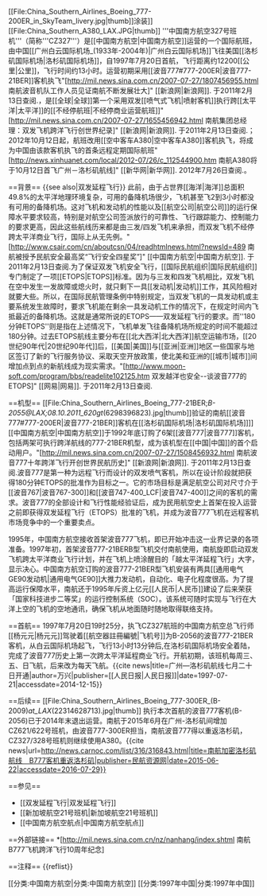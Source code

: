 [[File:China_Southern_Airlines_Boeing_777-200ER_in_SkyTeam_livery.jpg|thumb]]涂装]]
[[File:China_Southern_A380_LAX.JPG|thumb]]
'''中国南方航空327号班机'''（简称'''CZ327'''）是[[中国南方航空|中国南方航空]]运营的一个国际航班，由中国[[广州白云国际机场_(1933年-2004年)|广州白云国际机场]]飞往美国[[洛杉矶国际机场|洛杉矶国际机场]]，自1997年7月20日首航，飞行距离约12200[[公里|公里]]，飞行时间约13小时。运营初期采用[[波音777#777-200ER|波音777-21BER]]客机执飞<ref>"[http://mil.news.sina.com.cn/2007-07-27/1807456955.html 南航波音机队工作人员见证南航不断发展壮大]" [[新浪网|新浪网]]. 于2011年2月13日查阅.</ref>，是[[全球|全球]]第一个采用双发[[喷气式飞机|喷射客机]]执行跨[[太平洋|太平洋]]的[[不经停航班|不经停商业运营航班]]<ref>"[http://mil.news.sina.com.cn/2007-07-27/1655456942.html 南航集团总经理：双发飞机跨洋飞行创世界纪录]" [[新浪网|新浪网]]. 于2011年2月13日查阅.</ref>；2012年10月12日起，航班改用[[空中客车A380|空中客车A380]]客机执飞，将成为中国由该款客机执飞的首条远程定期国际航班<ref>"[http://news.xinhuanet.com/local/2012-07/26/c_112544900.htm 南航A380将于10月12日首飞广州－洛杉矶航线]" [[新华网|新华网]]. 2012年7月26日查阅.</ref>。

==背景==
{{see also|双发延程飞行}}
此前，由于占世界[[海洋|海洋]]总面积49.8%的太平洋地理环境复杂，可用的备降机场很少，飞机甚至飞2到3小时都没有可用的备降机场。这对飞机和发动机的性能以及[[航空公司|航空公司]]的运行保障水平要求较高，特别是对航空公司签派放行的可靠性、飞行跟踪能力、控制能力的要求更高，因此这些航线历来都是由三发/四发飞机来承担，而双发飞机不经停跨太平洋商业飞行，国际上从无先例。<ref name="CZ">"[http://www.csair.com/cn/aboutcsn/04/readhtmlnews.html?newsId=489 南航被授予民航安全最高奖“飞行安全四星奖”]" [[中国南方航空|中国南方航空]]. 于2011年2月13日查阅.</ref>为了保证双发飞机安全飞行，[[国际民航组织|国际民航组织]]专门制定了一项[[ETOPS|ETOPS]]标准。因为与三发和四发飞机相比，双发飞机在空中发生一发故障或熄火时，就只剩下一具[[发动机|发动机]]工作，其风险相对就要大些。所以，在国际民航管理条例中特别规定，当双发飞机的一具发动机或主要系统发生故障时，要求飞机能在剩余一具发动机工作的情况下，在规定时间内飞抵最近的备降机场。这就是通常所说的ETOPS——双发延程飞行的要求。而''180分钟ETOPS''则是指在上述情况下，飞机单发飞往备降机场所规定的时间不能超过180分钟。过去ETOPS航线主要分布在[[北大西洋|北大西洋]]航空运输市场，[[20世纪90年代|20世纪90年代]]后，[[美国|美国]]与[[亚洲|亚洲]]地区一些国家与地区签订了新的飞行服务协议、采取天空开放政策，使北美和亚洲的[[城市|城市]]间增加点到点的新航线成为现实需求。<ref name="ETOPS">"[http://www.moon-soft.com/program/bbs/readelite102125.htm 双发越洋也安全--谈波音777的ETOPS]" [[网易|网易]]. 于2011年2月13日查阅.</ref>

==机型==
[[File:China_Southern_Airlines_Boeing_777-21BER;_B-2055@LAX;08.10.2011_620gt_(6298396823).jpg|thumb]]验证的南航[[波音777#777-200ER|波音777-21BER]]客机在[[洛杉矶国际机场|洛杉矶国际机场]]]]
[[中国南方航空|中国南方航空]]于1992年底订购了6架[[波音777|波音777]]客机，包括两架可执行跨洋航线的777-21BER机型，成为该机型在[[中国|中国]]的首个启动用户。<ref name="B777">"[http://mil.news.sina.com.cn/2007-07-27/1508456932.html 南航波音777十年跨洋飞行开创世界民航历史]" [[新浪网|新浪网]]. 于2011年2月13日查阅.</ref>波音777是第一种为远程飞行而设计的双发喷气客机，所以在设计阶段就把获得180分钟ETOPS的批准作为目标之一。它的市场目标是满足航空公司对尺寸介于[[波音767|波音767-300]]和[[波音747-400_LCF|波音747-400]]之间的客机的需求。波音777的全部设计和飞行性能经验证后，成为民用航空史上首架在投入运营之前即获得双发延程飞行（ETOPS）批准的飞机，并成为波音777飞机在远程客机市场竞争中的一个重要卖点。<ref name="ETOPS"/>

1995年，中国南方航空接收首架波音777飞机，即已开始冲击这一业界记录的各项准备。1997年初，首架波音777-21BERB型飞机交付南航使用，南航旋即启动双发飞机跨太平洋商业飞行计划，并在飞机上喷涂醒目的「越太平洋延程飞行」大字，显示决心。中国南方航空订购的波音777-21BER型飞机安装有两具[[通用电气GE90发动机|通用电气GE90]]大推力发动机，自动化、电子化程度很高。为了提高运行保障水平，南航还于1995年斥资上亿元[[人民币|人民币]]建设了后来荣获「国家科技进步二等奖」的运行控制系统（SOC）。该系统可随时实现与飞行在大洋上空的飞机的空地通讯，确保飞机从地面随时随地取得联络支持。<ref name="CZ"/>

==首航==
1997年7月20日19时25分，执飞CZ327航班的中国南方航空总飞行师[[杨元元|杨元元]]驾驶着[[航空器註冊編號|飞机号]]为B-2056的波音777-21BER客机，从白云国际机场起飞，飞行13小时13分钟后,在洛杉矶国际机场安全着陆，完成了波音777历史上第一次跨太平洋延程商业飞行。<ref name="B777"/>开航初期，该班机每周三、五、日飞航，后来改为每天飞航。<ref>{{cite news|title=广州—洛杉矶航线七月二十日开通|author=万兴|publisher=[[人民日报|人民日报]]|date=1997-07-21|accessdate=2014-12-15}}</ref>

==后续==
[[File:China_Southern_Airlines_Boeing_777-300ER_(B-2009)_at_LAX_(22314628713).jpg|thumb]]
执行本次首航的波音777客机(B-2056)已于2014年末退出运营。南航于2015年6月在广州-洛杉矶间增加CZ621/622号班机，由波音777-300ER担当，南航波音777得以重返洛杉矶，CZ327/328号班机则继续使用A380。<ref>{{cite news|url=http://news.carnoc.com/list/316/316843.html|title=南航加密洛杉矶航线　B777客机重返洛杉矶|publisher=民航资源网|date=2015-06-22|accessdate=2016-07-29}}</ref>

==参见==
* [[双发延程飞行|双发延程飞行]]
* [[新加坡航空21号班机|新加坡航空21号班机]]
* [[中国南方航空航点|中国南方航空航点]]

==外部链接==
*[http://mil.news.sina.com.cn/nz/nanhang/index.shtml 南航B777飞机跨洋飞行10周年纪念]

==注释==
{{reflist}}

[[分类:中国南方航空|分类:中国南方航空]]
[[分类:1997年中国|分类:1997年中国]]